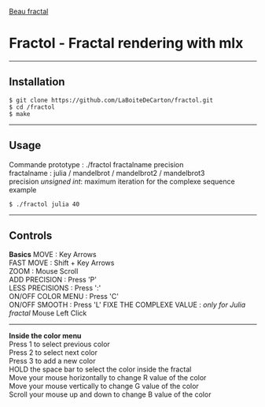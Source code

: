 [Beau fractal](/screenshots/Capture%20d%E2%80%99%C3%A9cran%202022-01-26%20%C3%A0%2018.57.57.png?raw=true)
# Fractol - Fractal rendering with mlx
***
## Installation
```
$ git clone https://github.com/LaBoiteDeCarton/fractol.git
$ cd /fractol
$ make
```
***
## Usage
Commande prototype : ./fractol fractalname precision  
fractalname : julia / mandelbrot / mandelbrot2 / mandelbrot3  
precision *unsigned int*: maximum iteration for the complexe sequence  
example  
```
$ ./fractol julia 40
```
***
## Controls
__Basics__
MOVE : Key Arrows  
FAST MOVE : Shift + Key Arrows  
ZOOM : Mouse Scroll  
ADD PRECISION : Press 'P'  
LESS PRECISIONS : Press ':'  
ON/OFF COLOR MENU : Press 'C'  
ON/OFF SMOOTH : Press 'L' 
FIXE THE COMPLEXE VALUE : *only for Julia fractal* Mouse Left Click
***
__Inside the color menu__  
Press 1 to select previous color  
Press 2 to select next color  
Press 3 to add a new color  
HOLD the space bar to select the color inside the fractal  
Move your mouse horizontally to change R value of the color  
Move your mouse vertically to change G value of the color  
Scroll your mouse up and down to change B value of the color  

